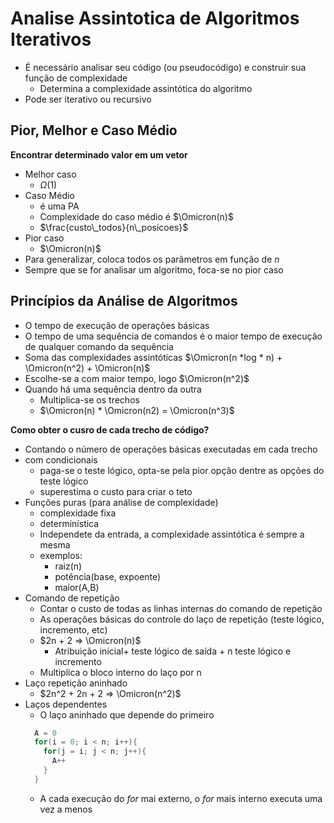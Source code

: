 # Analise Assintotica de Algoritmos Iterativos

 - É necessário analisar seu código (ou pseudocódigo) e construir sua função de complexidade
   - Determina a complexidade assintótica do algoritmo
 - Pode ser iterativo ou recursivo

## Pior, Melhor e Caso Médio

  **Encontrar determinado valor em um vetor**
  - Melhor caso
    - $\Omega(1)$
  - Caso Médio
    - é uma PA
    - Complexidade do caso médio é $\Omicron(n)$
    - $\frac{custo\_todos}{n\_posicoes}$
  - Pior caso
    - $\Omicron(n)$
  - Para generalizar, coloca todos os parâmetros em função de *n*
  - Sempre que se for analisar um algoritmo, foca-se no pior caso

## Princípios da Análise de Algoritmos

  - O tempo de execução de operações básicas
  - O tempo de uma sequência de comandos é o maior tempo de execução de qualquer comando da sequência
  - Soma das complexidades assintóticas $\Omicron(n *log * n) + \Omicron(n^2) + \Omicron(n)$
  - Escolhe-se a com maior tempo, logo $\Omicron(n^2)$
  - Quando há uma sequência dentro da outra
    - Multiplica-se os trechos
    - $\Omicron(n) * \Omicron(n2) = \Omicron(n^3)$

  **Como obter o cusro de cada trecho de código?**
  - Contando o número de operações básicas executadas em cada trecho
  - com condicionais
    - paga-se o teste lógico, opta-se pela pior opção dentre as opções do teste lógico
    - superestima o custo para criar o teto
  - Funções puras (para análise de complexidade)
    - complexidade fixa
    - determinística
    - Independete da entrada, a complexidade assintótica é sempre a mesma
    - exemplos: 
      - raiz(n)
      - potência(base, expoente)
      - maior(A,B)
  - Comando de repetição
    - Contar o custo de todas as linhas internas do comando de repetição
    - As operações básicas do controle do laço de repetição (teste lógico, incremento, etc)
    - $2n + 2 => \Omicron(n)$
      - Atribuição inicial+ teste lógico de saída + n teste lógico e incremento
    - Multiplica o bloco interno do laço por n
  - Laço repetição aninhado
    - $2n^2 + 2n + 2 => \Omicron(n^2)$
  - Laços dependentes
    - O laço aninhado que depende do primeiro
    ```c
      A = 0
      for(i = 0; i < n; i++){
        for(j = i; j < n; j++){
          A++
        }
      }
    ```
    - A cada execução do *for* mai externo, o *for* mais interno executa uma vez a menos